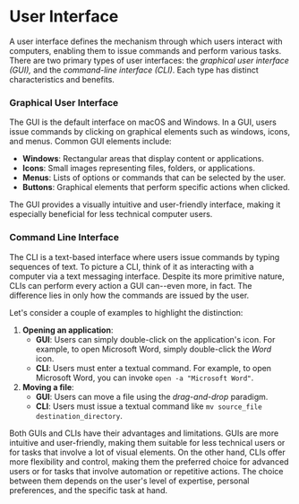 # User Interface

A user interface defines the mechanism through which users interact with computers, enabling them to issue commands and perform various tasks. There are two primary types of user interfaces: the _graphical user interface (GUI),_ and the _command-line interface (CLI)_. Each type has distinct characteristics and benefits.

### Graphical User Interface

The GUI is the default interface on macOS and Windows. In a GUI, users issue commands by clicking on graphical elements such as windows, icons, and menus. Common GUI elements include:

* **Windows**: Rectangular areas that display content or applications.
* **Icons**: Small images representing files, folders, or applications.
* **Menus**: Lists of options or commands that can be selected by the user.
* **Buttons**: Graphical elements that perform specific actions when clicked.

The GUI provides a visually intuitive and user-friendly interface, making it especially beneficial for less technical computer users.

### Command Line Interface

The CLI is a text-based interface where users issue commands by typing sequences of text. To picture a CLI, think of it as interacting with a computer via a text messaging interface. Despite its more primitive nature, CLIs can perform every action a GUI can--even more, in fact. The difference lies in only how the commands are issued by the user.

Let's consider a couple of examples to highlight the distinction:

1. **Opening an application**:
   * **GUI**: Users can simply double-click on the application's icon. For example, to open Microsoft Word, simply double-click the _Word_ icon.
   * **CLI**: Users must enter a textual command. For example, to open Microsoft Word, you can invoke `open -a "Microsoft Word"`.
2. **Moving a file**:
   * **GUI**: Users can move a file using the _drag-and-drop_ paradigm.
   * **CLI**: Users must issue a textual command like `mv source_file destination_directory`.

Both GUIs and CLIs have their advantages and limitations. GUIs are more intuitive and user-friendly, making them suitable for less technical users or for tasks that involve a lot of visual elements. On the other hand, CLIs offer more flexibility and control, making them the preferred choice for advanced users or for tasks that involve automation or repetitive actions. The choice between them depends on the user's level of expertise, personal preferences, and the specific task at hand.

